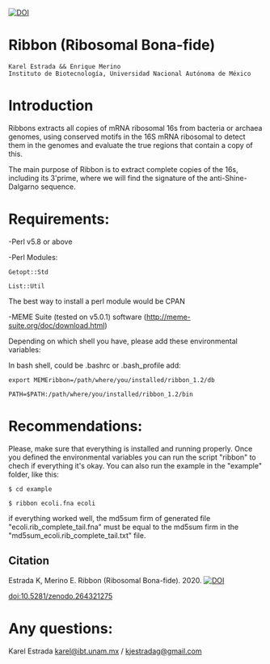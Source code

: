 [![DOI](https://zenodo.org/badge/264321275.svg)](https://zenodo.org/badge/latestdoi/264321275)

# Ribbon (Ribosomal Bona-fide)

    Karel Estrada && Enrique Merino
    Instituto de Biotecnología, Universidad Nacional Autónoma de México
   
# Introduction
Ribbons extracts all copies of mRNA ribosomal 16s from bacteria or archaea genomes, using conserved motifs in the 16S mRNA ribosomal to detect them in the genomes and evaluate the true regions that contain a copy of this.

The main purpose of Ribbon is to extract complete copies of the 16s, including its 3'prime, where we will find the signature of the anti-Shine-Dalgarno sequence.

# Requirements:

-Perl v5.8 or above

-Perl Modules: 

    Getopt::Std

    List::Util

The best way to install a perl module would be CPAN

-MEME Suite (tested on v5.0.1) software (http://meme-suite.org/doc/download.html)


Depending on which shell you have, please add these environmental variables:

In bash shell, could be .bashrc or .bash_profile add:

    export MEMEribbon=/path/where/you/installed/ribbon_1.2/db

    PATH=$PATH:/path/where/you/installed/ribbon_1.2/bin

# Recommendations:

Please, make sure that everything is installed and running properly.
Once you defined the environmental variables you can run the script "ribbon" to chech if everything it's okay. You can also run the example in the "example" folder, like this:


    $ cd example

    $ ribbon ecoli.fna ecoli


if everything worked well, the md5sum firm of generated file "ecoli.rib_complete_tail.fna" must be equal to the md5sum firm in the "md5sum_ecoli.rib_complete_tail.txt" file.

## Citation
Estrada K, Merino E. Ribbon (Ribosomal Bona-fide). 2020. [![DOI](https://zenodo.org/badge/DOI/10.5281/zenodo.7796827.svg)](https://doi.org/10.5281/zenodo.7796827)

[doi:10.5281/zenodo.264321275](https://zenodo.org/badge/latestdoi/264321275)

# Any questions:
Karel Estrada
karel@ibt.unam.mx / kjestradag@gmail.com
